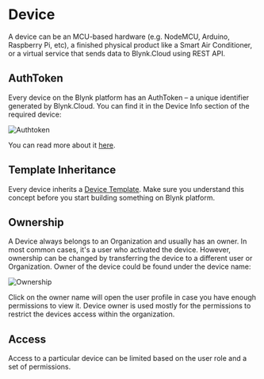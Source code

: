 # Device

A device can be an MCU-based hardware \(e.g. NodeMCU, Arduino, Raspberry Pi, etc\), a finished physical product like a Smart Air Conditioner, or a virtual service that sends data to Blynk.Cloud using REST API.

## AuthToken

Every device on the Blynk platform has an AuthToken – a unique identifier generated by Blynk.Cloud. You can find it in the Device Info section of the required device:

![Authtoken](https://user-images.githubusercontent.com/72824404/120668161-de617700-c496-11eb-86c4-cc0a07280d53.png)

You can read more about it [here](../getting-started/activating-devices/#2-activating-device-with-static-auth-token).

## Template Inheritance

Every device inherits a [Device Template](device-template.md). Make sure you understand this concept before you start building something on Blynk platform.

## Ownership

A Device always belongs to an Organization and usually has an owner. In most common cases, it's a user who activated the device. However, ownership can be changed by transferring the device to a different user or Organization. Owner of the device could be found under the device name:

![Ownership](https://user-images.githubusercontent.com/72824404/119472965-5fac6180-bd53-11eb-8178-84492a46bc76.png)

Click on the owner name will open the user profile in case you have enough permissions to view it. Device owner is used mostly for the permissions to restrict the devices access within the organization.

## Access

Access to a particular device can be limited based on the user role and a set of permissions.

